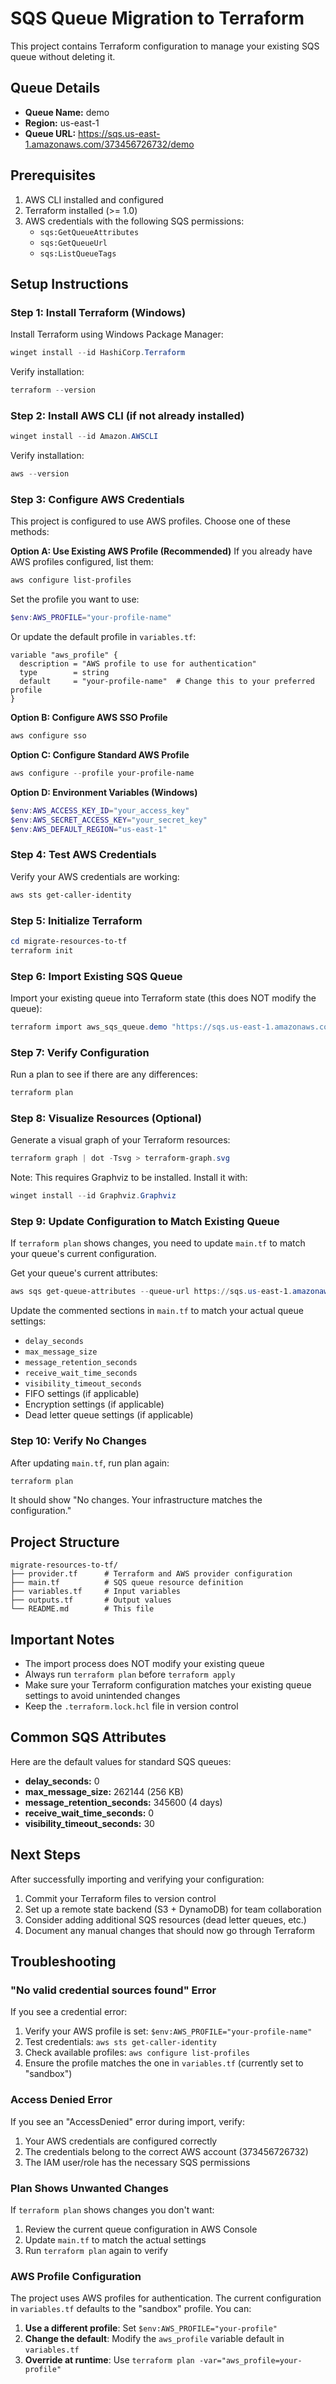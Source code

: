 # SQS Queue Migration to Terraform

This project contains Terraform configuration to manage your existing SQS queue without deleting it.

## Queue Details

- **Queue Name:** demo
- **Region:** us-east-1
- **Queue URL:** https://sqs.us-east-1.amazonaws.com/373456726732/demo

## Prerequisites

1. AWS CLI installed and configured
2. Terraform installed (>= 1.0)
3. AWS credentials with the following SQS permissions:
   - `sqs:GetQueueAttributes`
   - `sqs:GetQueueUrl`
   - `sqs:ListQueueTags`

## Setup Instructions

### Step 1: Install Terraform (Windows)

Install Terraform using Windows Package Manager:

```powershell
winget install --id HashiCorp.Terraform
```

Verify installation:
```powershell
terraform --version
```

### Step 2: Install AWS CLI (if not already installed)

```powershell
winget install --id Amazon.AWSCLI
```

Verify installation:
```powershell
aws --version
```

### Step 3: Configure AWS Credentials

This project is configured to use AWS profiles. Choose one of these methods:

**Option A: Use Existing AWS Profile (Recommended)**
If you already have AWS profiles configured, list them:
```powershell
aws configure list-profiles
```

Set the profile you want to use:
```powershell
$env:AWS_PROFILE="your-profile-name"
```

Or update the default profile in `variables.tf`:
```hcl
variable "aws_profile" {
  description = "AWS profile to use for authentication"
  type        = string
  default     = "your-profile-name"  # Change this to your preferred profile
}
```

**Option B: Configure AWS SSO Profile**
```powershell
aws configure sso
```

**Option C: Configure Standard AWS Profile**
```powershell
aws configure --profile your-profile-name
```

**Option D: Environment Variables (Windows)**
```powershell
$env:AWS_ACCESS_KEY_ID="your_access_key"
$env:AWS_SECRET_ACCESS_KEY="your_secret_key"
$env:AWS_DEFAULT_REGION="us-east-1"
```

### Step 4: Test AWS Credentials

Verify your AWS credentials are working:
```powershell
aws sts get-caller-identity
```

### Step 5: Initialize Terraform

```powershell
cd migrate-resources-to-tf
terraform init
```

### Step 6: Import Existing SQS Queue

Import your existing queue into Terraform state (this does NOT modify the queue):

```powershell
terraform import aws_sqs_queue.demo "https://sqs.us-east-1.amazonaws.com/373456726732/demo"
```

### Step 7: Verify Configuration

Run a plan to see if there are any differences:

```powershell
terraform plan
```

### Step 8: Visualize Resources (Optional)

Generate a visual graph of your Terraform resources:

```powershell
terraform graph | dot -Tsvg > terraform-graph.svg
```

Note: This requires Graphviz to be installed. Install it with:
```powershell
winget install --id Graphviz.Graphviz
```

### Step 9: Update Configuration to Match Existing Queue

If `terraform plan` shows changes, you need to update `main.tf` to match your queue's current configuration.

Get your queue's current attributes:
```powershell
aws sqs get-queue-attributes --queue-url https://sqs.us-east-1.amazonaws.com/373456726732/demo --attribute-names All --region us-east-1
```

Update the commented sections in `main.tf` to match your actual queue settings:
- `delay_seconds`
- `max_message_size`
- `message_retention_seconds`
- `receive_wait_time_seconds`
- `visibility_timeout_seconds`
- FIFO settings (if applicable)
- Encryption settings (if applicable)
- Dead letter queue settings (if applicable)

### Step 10: Verify No Changes

After updating `main.tf`, run plan again:

```powershell
terraform plan
```

It should show "No changes. Your infrastructure matches the configuration."

## Project Structure

```
migrate-resources-to-tf/
├── provider.tf      # Terraform and AWS provider configuration
├── main.tf          # SQS queue resource definition
├── variables.tf     # Input variables
├── outputs.tf       # Output values
└── README.md        # This file
```

## Important Notes

- The import process does NOT modify your existing queue
- Always run `terraform plan` before `terraform apply`
- Make sure your Terraform configuration matches your existing queue settings to avoid unintended changes
- Keep the `.terraform.lock.hcl` file in version control

## Common SQS Attributes

Here are the default values for standard SQS queues:

- **delay_seconds:** 0
- **max_message_size:** 262144 (256 KB)
- **message_retention_seconds:** 345600 (4 days)
- **receive_wait_time_seconds:** 0
- **visibility_timeout_seconds:** 30

## Next Steps

After successfully importing and verifying your configuration:

1. Commit your Terraform files to version control
2. Set up a remote state backend (S3 + DynamoDB) for team collaboration
3. Consider adding additional SQS resources (dead letter queues, etc.)
4. Document any manual changes that should now go through Terraform

## Troubleshooting

### "No valid credential sources found" Error

If you see a credential error:
1. Verify your AWS profile is set: `$env:AWS_PROFILE="your-profile-name"`
2. Test credentials: `aws sts get-caller-identity`
3. Check available profiles: `aws configure list-profiles`
4. Ensure the profile matches the one in `variables.tf` (currently set to "sandbox")

### Access Denied Error

If you see an "AccessDenied" error during import, verify:
1. Your AWS credentials are configured correctly
2. The credentials belong to the correct AWS account (373456726732)
3. The IAM user/role has the necessary SQS permissions

### Plan Shows Unwanted Changes

If `terraform plan` shows changes you don't want:
1. Review the current queue configuration in AWS Console
2. Update `main.tf` to match the actual settings
3. Run `terraform plan` again to verify

### AWS Profile Configuration

The project uses AWS profiles for authentication. The current configuration in `variables.tf` defaults to the "sandbox" profile. You can:

1. **Use a different profile**: Set `$env:AWS_PROFILE="your-profile"`
2. **Change the default**: Modify the `aws_profile` variable default in `variables.tf`
3. **Override at runtime**: Use `terraform plan -var="aws_profile=your-profile"`
